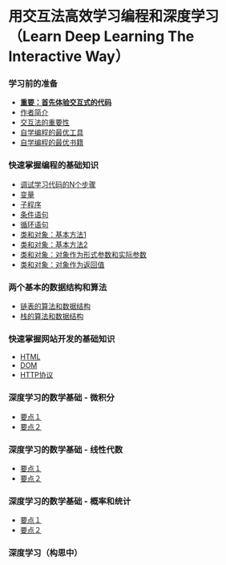 # 用交互法高效学习编程和深度学习（Learn Deep Learning The Interactive Way）

### 学习前的准备

- [**重要：首先体验交互式的代码**]()
- [作者简介](/chapters/章0-学习前的准备/作者简介.md)
- [交互法的重要性]()
- [自学编程的最优工具](/chapters/章0-学习前的准备/自学编程的最优工具.md)
- [自学编程的最优书籍](/chapters/章0-学习前的准备/自学编程的最优书籍.md)

### 快速掌握编程的基础知识

- [调试学习代码的N个步骤](/chapters/章1-快速掌握编程的基础知识/调试学习代码的N个步骤.md)
- [变量](/chapters/章1-快速掌握编程的基础知识/变量.md)
- [子程序](/chapters/章1-快速掌握编程的基础知识/子程序.md)
- [条件语句]()
- [循环语句]()
- [类和对象：基本方法1]()
- [类和对象：基本方法2]()
- [类和对象：对象作为形式参数和实际参数]()
- [类和对象：对象作为返回值]()

### 两个基本的数据结构和算法

- [链表的算法和数据结构]()
- [栈的算法和数据结构]()

### 快速掌握网站开发的基础知识

- [HTML]()
- [DOM]()
- [HTTP协议]()

### 深度学习的数学基础 - 微积分

- [要点１]()
- [要点２]()

### 深度学习的数学基础 - 线性代数

- [要点１]()
- [要点２]()

### 深度学习的数学基础 - 概率和统计

- [要点１]()
- [要点２]()

### 深度学习（构思中）